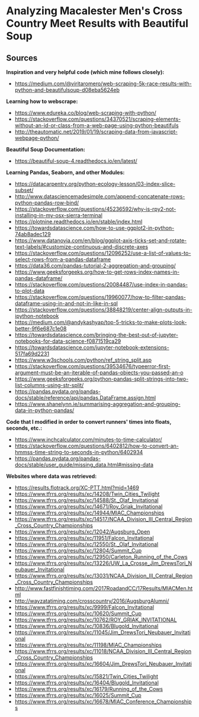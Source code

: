 # Analyzing Macalester Men's Cross Country Meet Results with Beautiful Soup

## Sources

**Inspiration and very helpful code (which mine follows closely):**

* https://medium.com/@viritaromero/web-scraping-5k-race-results-with-python-and-beautifulsoup-d08eba5624eb

**Learning how to webscrape:**

* https://www.edureka.co/blog/web-scraping-with-python/
* https://stackoverflow.com/questions/34370521/scraping-elements-without-an-id-or-class-from-a-web-page-using-python-beautifuls
* http://theautomatic.net/2019/01/19/scraping-data-from-javascript-webpage-python/

**Beautiful Soup Documentation:**

* https://beautiful-soup-4.readthedocs.io/en/latest/

**Learning Pandas, Seaborn, and other Modules:**

* https://datacarpentry.org/python-ecology-lesson/03-index-slice-subset/
* http://www.datasciencemadesimple.com/append-concatenate-rows-python-pandas-row-bind/
* https://stackoverflow.com/questions/45236592/why-is-rpy2-not-installing-in-my-osx-sierra-terminal
* https://plotnine.readthedocs.io/en/stable/index.html
* https://towardsdatascience.com/how-to-use-ggplot2-in-python-74ab8adec129
* https://www.datanovia.com/en/blog/ggplot-axis-ticks-set-and-rotate-text-labels/#customize-continuous-and-discrete-axes
* https://stackoverflow.com/questions/12096252/use-a-list-of-values-to-select-rows-from-a-pandas-dataframe
* https://data36.com/pandas-tutorial-2-aggregation-and-grouping/
* https://www.geeksforgeeks.org/how-to-get-rows-index-names-in-pandas-dataframe/
* https://stackoverflow.com/questions/20084487/use-index-in-pandas-to-plot-data
* https://stackoverflow.com/questions/19960077/how-to-filter-pandas-dataframe-using-in-and-not-in-like-in-sql
* https://stackoverflow.com/questions/38848219/center-align-outputs-in-ipython-notebook
* https://medium.com/@andykashyap/top-5-tricks-to-make-plots-look-better-9f6e687c1e08
* https://towardsdatascience.com/bringing-the-best-out-of-jupyter-notebooks-for-data-science-f0871519ca29
* https://towardsdatascience.com/jupyter-notebook-extensions-517fa69d2231
* https://www.w3schools.com/python/ref_string_split.asp
* https://stackoverflow.com/questions/39534676/typeerror-first-argument-must-be-an-iterable-of-pandas-objects-you-passed-an-o
* https://www.geeksforgeeks.org/python-pandas-split-strings-into-two-list-columns-using-str-split/
* https://pandas.pydata.org/pandas-docs/stable/reference/api/pandas.DataFrame.assign.html
* https://www.shanelynn.ie/summarising-aggregation-and-grouping-data-in-python-pandas/

**Code that I modified in  order to convert runners' times into floats, seconds, etc.:**

* https://www.inchcalculator.com/minutes-to-time-calculator/
* https://stackoverflow.com/questions/6402812/how-to-convert-an-hmmss-time-string-to-seconds-in-python/6402934
* https://pandas.pydata.org/pandas-docs/stable/user_guide/missing_data.html#missing-data

**Websites where data was retrieved:**

* https://results.flotrack.org/XC-PTT.html?mid=1469
* https://www.tfrrs.org/results/xc/14208/Twin_Cities_Twilight
* https://www.tfrrs.org/results/xc/14588/St._Olaf_Invitational
* https://www.tfrrs.org/results/xc/14671/Roy_Griak_Invitational
* https://www.tfrrs.org/results/xc/14944/MIAC_Championships
* https://www.tfrrs.org/results/xc/14517/NCAA_Division_III_Central_Region_Cross_Country_Championships
* https://www.tfrrs.org/results/xc/12042/Augsburg_Open
* https://www.tfrrs.org/results/xc/11951/Falcon_Invitational
* https://www.tfrrs.org/results/xc/12550/St._Olaf_Invitational
* https://www.tfrrs.org/results/xc/12804/Summit_Cup
* https://www.tfrrs.org/results/xc/12950/Carleton_Running_of_the_Cows
* https://www.tfrrs.org/results/xc/13226/UW_La_Crosse_Jim_DrewsTori_Neubauer_Invitational
* https://www.tfrrs.org/results/xc/13031/NCAA_Division_III_Central_Region_Cross_Country_Championships
* http://www.fastfinishtiming.com/2017RoadandCC/17Results/MIACMen.html
* http://wayzatatiming.com/crosscountry/2016/AugsburgAlumni/
* https://www.tfrrs.org/results/xc/9999/Falcon_Invitational
* https://www.tfrrs.org/results/xc/10620/Summit_Cup
* https://www.tfrrs.org/results/xc/10762/ROY_GRIAK_INVITATIONAL
* https://www.tfrrs.org/results/xc/10836/Blugold_Invitational
* https://www.tfrrs.org/results/xc/11045/Jim_DrewsTori_Neubauer_Invitational
* https://www.tfrrs.org/results/xc/11198/MIAC_Championships
* https://www.tfrrs.org/results/xc/11018/NCAA_Division_III_Central_Region_Cross_Country_Championships
* https://www.tfrrs.org/results/xc/16604/Jim_DrewsTori_Neubauer_Invitational
* https://www.tfrrs.org/results/xc/15821/Twin_Cities_Twilight
* https://www.tfrrs.org/results/xc/16404/Blugold_Invitational
* https://www.tfrrs.org/results/xc/16179/Running_of_the_Cows
* https://www.tfrrs.org/results/xc/16025/Summit_Cup
* https://www.tfrrs.org/results/xc/16678/MIAC_Conference_Championships


